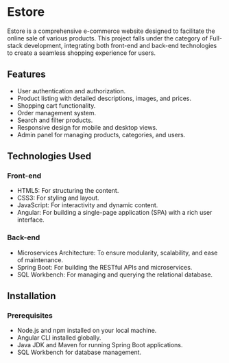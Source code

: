 # Estore

Estore is a comprehensive e-commerce website designed to facilitate the online sale of various products. This project falls under the category of Full-stack development, integrating both front-end and back-end technologies to create a seamless shopping experience for users.

## Features
- User authentication and authorization.
- Product listing with detailed descriptions, images, and prices.
- Shopping cart functionality.
- Order management system.
- Search and filter products.
- Responsive design for mobile and desktop views.
- Admin panel for managing products, categories, and users.

## Technologies Used

### Front-end
- HTML5: For structuring the content.
- CSS3: For styling and layout.
- JavaScript: For interactivity and dynamic content.
- Angular: For building a single-page application (SPA) with a rich user interface.

### Back-end
- Microservices Architecture: To ensure modularity, scalability, and ease of maintenance.
- Spring Boot: For building the RESTful APIs and microservices.
- SQL Workbench: For managing and querying the relational database.

## Installation

### Prerequisites
- Node.js and npm installed on your local machine.
- Angular CLI installed globally.
- Java JDK and Maven for running Spring Boot applications.
- SQL Workbench for database management.

